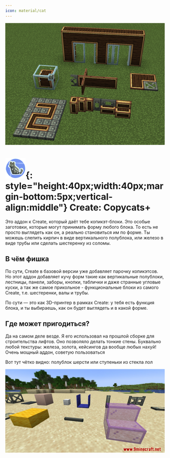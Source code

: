 ```yaml
---
icon: material/cat
---
```

![create-copycats-plus-2.png](../../../assets/img/mods/create/create-copycats-plus-2.png)
# ![](../../../assets/img/mods/create/create-copycats-plus.png){: style="height:40px;width:40px;margin-bottom:5px;vertical-align:middle"} Create: Copycats+

Это аддон к Create, который даёт тебе копикэт-блоки. Это особые заготовки, которые могут принимать форму любого блока. 
То есть не просто выглядеть как он, а реально становиться им по форме.
Ты можешь слепить кирпич в виде вертикального полублока, или железо в виде трубы или сделать шестеренку из соломы.

## В чём фишка

По сути, Create в базовой версии уже добавляет парочку копикэтсов. Но этот аддон добавляет кучу форм такие как
вертикальные полублоки, лестницы, панели, заборы, кнопки, таблички и даже странные угловые куски, 
а так же самое прикольное - функциональные блоки из самого Create, т.е. шестеренки, валы и трубы.

По сути — это как 3D-принтер в рамках Create: у тебя есть функция блока, и ты выбираешь, как он будет выглядеть и в какой форме.

## Где может пригодиться?

Да на самом деле везде. Я его использовал на прошлой сборке для строительства лифтов. Оно позволяло делать тонкие стены.
Буквально любой текстуры: железа, золота, кейсингов да вообще любых нахуй! Очень мощный аддон, советую пользоваться

Вот тут чётко видно: полублок шерсти или ступеньки из стекла лол

![img.png](../../../assets/img/mods/create/create-copycats-plus-3.png)